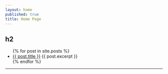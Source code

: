 ```yaml
---
layout: home
published: true
title: Home Page
---
```

## h2
<ul>
  {% for post in site.posts %}
	<li>
	  <a href="{{ post.url }}">{{ post.title }}</a>
	  {{ post.excerpt }}
	</li>
  {% endfor %}
</ul>
<hr>
